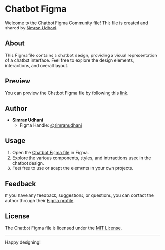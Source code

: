 # Chatbot Figma 

Welcome to the Chatbot Figma Community file! This file is created and shared by [Simran Udhani](https://www.figma.com/@simranudhani).

## About
This Figma file contains a chatbot design, providing a visual representation of a chatbot interface. Feel free to explore the design elements, interactions, and overall layout.

## Preview
You can preview the Chatbot Figma file by following this [link](https://www.figma.com/community/file/1326471084493680111/chatbot).

## Author
- **Simran Udhani**
  - Figma Handle: [@simranudhani](https://www.figma.com/@simranudhani)

## Usage
1. Open the [Chatbot Figma file](https://www.figma.com/community/file/1326471084493680111/chatbot) in Figma.
2. Explore the various components, styles, and interactions used in the chatbot design.
3. Feel free to use or adapt the elements in your own projects.

## Feedback
If you have any feedback, suggestions, or questions, you can contact the author through their [Figma profile](https://www.figma.com/@simranudhani).

## License
The Chatbot Figma file is licensed under the [MIT License](LICENSE).

---

Happy designing!
